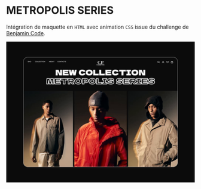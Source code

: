 # METROPOLIS SERIES

Intégration de maquette en `HTML` avec animation `CSS` issue du challenge  de [Benjamin Code](https://www.youtube.com/watch?v=F7-ERpRj3z8).

![Maquette](assets/maquette.png)
